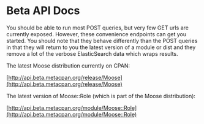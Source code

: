 # Beta API Docs

You should be able to run most POST queries, but very few GET urls are currently exposed. However, these convenience endpoints can get you started.  You should note that they behave differently than the POST queries in that they will return to you the latest version of a module or dist and they remove a lot of the verbose ElasticSearch data which wraps results.

The latest Moose distribution currently on CPAN:

[http://api.beta.metacpan.org/release/Moose](http://api.beta.metacpan.org/release/Moose)

The latest version of Moose::Role (which is part of the Moose distribution):

[http://api.beta.metacpan.org/module/Moose::Role](http://api.beta.metacpan.org/module/Moose::Role)
